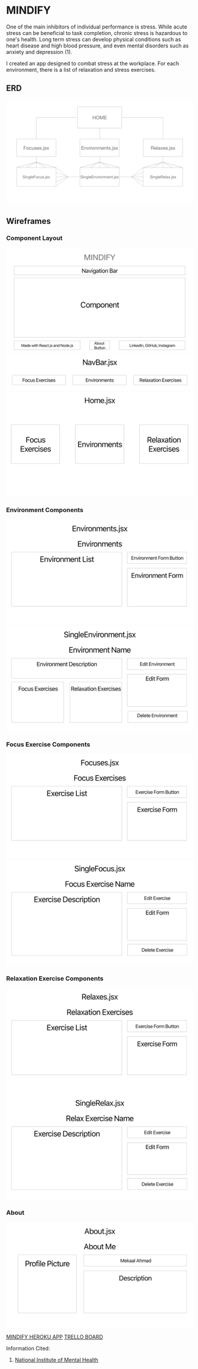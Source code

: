 #  MINDIFY

One of the main inhibitors of individual performance is stress. While acute stress can be beneficial to task completion, chronic stress is hazardous to one's health. Long term stress can develop physical conditions such as heart disease and high blood pressure, and even mental disorders such as anxiety and depression (1).

I created an app designed to combat stress at the workplace. For each environment, there is a list of relaxation and stress exercises.



## ERD
<img src="/wireframes/ERD.png" alt="ERD for Project Three"/>

## Wireframes
### Component Layout
<img src="/wireframes/DefaultComponents.png" alt="Default Component Layout"/>
<img src="/wireframes/NavBar.png" alt="Navigation Bar"/>
<img src="/wireframes/Home.png" alt="Home Page"/>

### Environment Components
<img src="/wireframes/Environments.png" alt="Index of Environments"/>
<img src="/wireframes/SingleEnvironment.png" alt="Individual Environment Page"/>

### Focus Exercise Components
<img src="/wireframes/Focuses.png" alt="Index of Focus Exercises"/>
<img src="/wireframes/SingleFocus.png" alt="Individual Focus Exercise"/>

### Relaxation Exercise Components
<img src="/wireframes/Relaxes.png" alt="Index of Focus Exercises"/>
<img src="/wireframes/SingleRelax.png" alt="Individual Relax Exercise"/>

### About
<img src="/wireframes/About.png" alt="About Me Page"/>

<a href="https://mekaala-mindify-app.herokuapp.com">MINDIFY HEROKU APP</a>
<a href="https://trello.com/b/7Ap1g11h/project-three">TRELLO BOARD</a>


Information Cited:
1. <a href="https://www.nimh.nih.gov/health/publications/stress/index.shtml" target="_blank">National Institute of Mental Health</a>